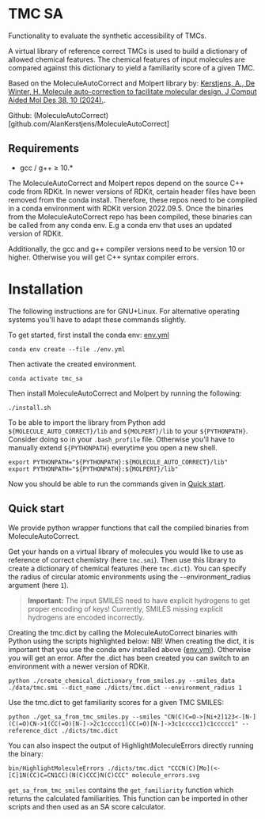 # TMC SA

Functionality to evaluate the synthetic accessibility of TMCs.

A virtual library of reference correct TMCs is used to build a dictionary of allowed chemical features. The chemical features of input molecules are compared against this dictionary to yield a familiarity score of a given TMC.

Based on the MoleculeAutoCorrect and Molpert library by:
[Kerstjens, A., De Winter, H. Molecule auto-correction to facilitate molecular design. J Comput Aided Mol Des 38, 10 (2024).](https://doi.org/10.1007/s10822-024-00549-1).

Github: (MoleculeAutoCorrect)[github.com/AlanKerstjens/MoleculeAutoCorrect]

## Requirements

- gcc / g++ $\geq$ 10.*

The MoleculeAutoCorrect and Molpert repos depend on the source C++ code from RDKit. In newer versions of RDKit, certain header files have been removed from the conda install.
Therefore, these repos need to be compiled in a conda environment with RDKit version 2022.09.5.
Once the binaries from the MoleculeAutoCorrect repo has been compiled, these binaries can be called from any conda env. E.g a conda env that uses an updated version of RDKit.

Additionally, the gcc and g++ compiler versions need to be version 10 or higher. Otherwise you will get C++ syntax compiler errors.

# Installation

The following instructions are for GNU+Linux. For alternative operating systems you'll have to adapt these commands slightly.

To get started, first install the conda env: [env.yml](env.yml)

```shell
conda env create --file ./env.yml
```
Then activate the created environment.

```shell
conda activate tmc_sa
```

Then install MoleculeAutoCorrect and Molpert by running the following:

```shell
./install.sh
```

To be able to import the library from Python add `${MOLECULE_AUTO_CORRECT}/lib` and `${MOLPERT}/lib` to your `${PYTHONPATH}`. Consider doing so in your `.bash_profile` file. Otherwise you'll have to manually extend `${PYTHONPATH}` everytime you open a new shell.

```shell
export PYTHONPATH="${PYTHONPATH}:${MOLECULE_AUTO_CORRECT}/lib"
export PYTHONPATH="${PYTHONPATH}:${MOLPERT}/lib"
```

Now you should be able to run the commands given in [Quick start](#quick-start).

## Quick start

We provide python wrapper functions that call the compiled binaries from MoleculeAutoCorrect.

Get your hands on a virtual library of molecules you would like to use as reference of correct chemistry (here `tmc.smi`). Then use this library to create a dictionary of chemical features (here `tmc.dict`). You can specify the radius of circular atomic environments using the --environment_radius argument (here `1`).

> **Important:** The input SMILES need to have explicit hydrogens to get proper encoding of keys! Currently, SMILES missing explicit hydrogens are
> encoded
> incorrectly.

Creating the tmc.dict by calling the MoleculeAutoCorrect binaries with Python using the scripts highlighted below:
NB! When creating the dict, it is important that you use the conda env installed above ([env.yml](env.yml)). Otherwise you will get an error. After the .dict has been created you can switch to an environment with a newer version of RDKit.

```shell
python ./create_chemical_dictionary_from_smiles.py --smiles_data ./data/tmc.smi --dict_name ./dicts/tmc.dict --environment_radius 1
```

Use the tmc.dict to get familiarity scores for a given TMC SMILES:

```shell
python ./get_sa_from_tmc_smiles.py --smiles "CN(C)C=O->[Ni+2]123<-[N-](C(=O)CN->1(CC(=O)[N-]->2c1ccccc1)CC(=O)[N-]->3c1ccccc1)c1ccccc1" --reference_dict ./dicts/tmc.dict
```

You can also inspect the output of HighlightMoleculeErrors directly running the binary:

```shell
bin/HighlightMoleculeErrors ./dicts/tmc.dict "CCCN(C)[Mo](<-[C]1N(CC)C=CN1CC)(N(C)CCC)N(C)CCC" molecule_errors.svg
```

`get_sa_from_tmc_smiles` contains the `get_familiarity` function which returns the calculated familiarities. This function can be imported in other scripts and then used
as an SA score calculator.
